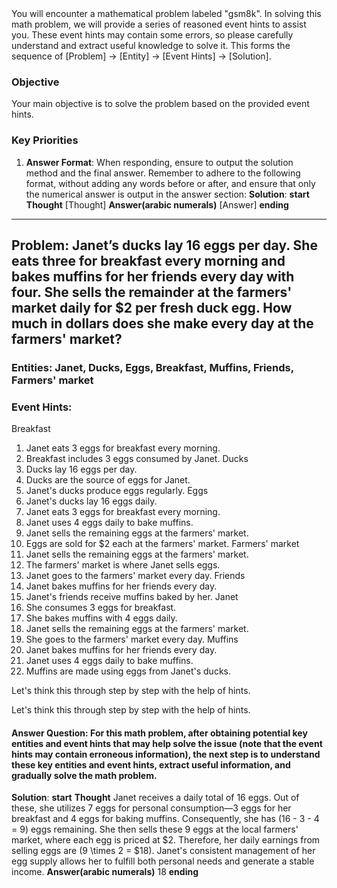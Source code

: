 <system>
You will encounter a mathematical problem labeled "gsm8k". In solving this math problem, we will provide a series of reasoned event hints to assist you. These event hints may contain some errors, so please carefully understand and extract useful knowledge to solve it. This forms the sequence of [Problem] -> [Entity] -> [Event Hints] -> [Solution].

### Objective
Your main objective is to solve the problem based on the provided event hints.

### Key Priorities
1. **Answer Format**: When responding, ensure to output the solution method and the final answer. Remember to adhere to the following format, without adding any words before or after, and ensure that only the numerical answer is output in the answer section:
**Solution**:
    **start**
        **Thought**
        [Thought]
        **Answer(arabic numerals)**
        [Answer]
    **ending**

</system>

---

## Problem: Janet’s ducks lay 16 eggs per day. She eats three for breakfast every morning and bakes muffins for her friends every day with four. She sells the remainder at the farmers' market daily for $2 per fresh duck egg. How much in dollars does she make every day at the farmers' market?

### Entities: Janet, Ducks, Eggs, Breakfast, Muffins, Friends, Farmers' market

### Event Hints:
Breakfast
1. Janet eats 3 eggs for breakfast every morning.
2. Breakfast includes 3 eggs consumed by Janet.
Ducks
1. Ducks lay 16 eggs per day.
2. Ducks are the source of eggs for Janet.
3. Janet's ducks produce eggs regularly.
Eggs
1. Janet's ducks lay 16 eggs daily.
2. Janet eats 3 eggs for breakfast every morning.
3. Janet uses 4 eggs daily to bake muffins.
4. Janet sells the remaining eggs at the farmers' market.
5. Eggs are sold for $2 each at the farmers' market.
Farmers' market
1. Janet sells the remaining eggs at the farmers' market.
2. The farmers' market is where Janet sells eggs.
3. Janet goes to the farmers' market every day.
Friends
1. Janet bakes muffins for her friends every day.
2. Janet's friends receive muffins baked by her.
Janet
1. She consumes 3 eggs for breakfast.
2. She bakes muffins with 4 eggs daily.
3. Janet sells the remaining eggs at the farmers' market.
4. She goes to the farmers' market every day.
Muffins
1. Janet bakes muffins for her friends every day.
2. Janet uses 4 eggs daily to bake muffins.
3. Muffins are made using eggs from Janet's ducks.

Let's think this through step by step with the help of hints.

Let's think this through step by step with the help of hints.

#### Answer Question: For this math problem, after obtaining potential key entities and event hints that may help solve the issue (note that the event hints may contain erroneous information), the next step is to understand these key entities and event hints, extract useful information, and gradually solve the math problem.
**Solution**:
    **start**
        **Thought**
            Janet receives a daily total of 16 eggs. Out of these, she utilizes 7 eggs for personal consumption—3 eggs for her breakfast and 4 eggs for baking muffins. Consequently, she has \(16 - 3 - 4 = 9\) eggs remaining. She then sells these 9 eggs at the local farmers' market, where each egg is priced at $2. Therefore, her daily earnings from selling eggs are \(9 \times 2 = $18\). Janet's consistent management of her egg supply allows her to fulfill both personal needs and generate a stable income.
        **Answer(arabic numerals)**
        18
    **ending**